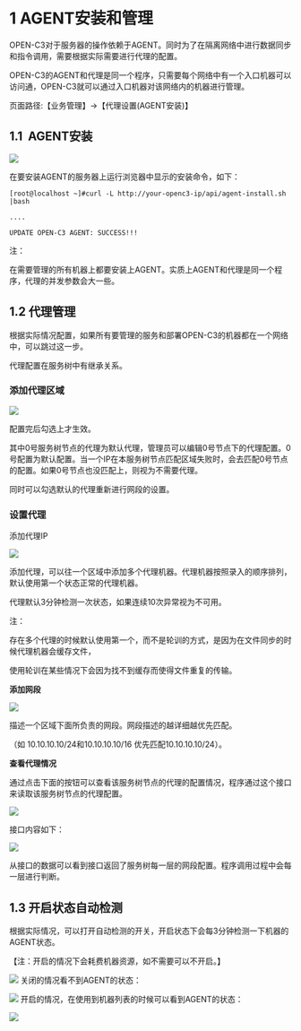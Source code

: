 # 1 AGENT安装和管理


OPEN-C3对于服务器的操作依赖于AGENT。同时为了在隔离网络中进行数据同步和指令调用，需要根据实际需要进行代理的配置。

OPEN-C3的AGENT和代理是同一个程序，只需要每个网络中有一个入口机器可以访问通，OPEN-C3就可以通过入口机器对该网络内的机器进行管理。

页面路径:【业务管理】->【代理设置(AGENT安装)】

## 1.1  AGENT安装
![](/attachments/Pasted_image_20250707122006.png)


在要安装AGENT的服务器上运行浏览器中显示的安装命令，如下：
```
[root@localhost ~]#curl -L http://your-openc3-ip/api/agent-install.sh |bash

....

UPDATE OPEN-C3 AGENT: SUCCESS!!!
```

注：

在需要管理的所有机器上都要安装上AGENT。实质上AGENT和代理是同一个程序，代理的并发参数会大一些。

## 1.2 代理管理

根据实际情况配置，如果所有要管理的服务和部署OPEN-C3的机器都在一个网络中，可以跳过这一步。

代理配置在服务树中有继承关系。

### 添加代理区域

![](/attachments/20250706235525_wps107.jpg)

配置完后勾选上才生效。

其中0号服务树节点的代理为默认代理，管理员可以编辑0号节点下的代理配置。0号配置为默认配置。当一个IP在本服务树节点匹配区域失败时，会去匹配0号节点的配置。如果0号节点也没匹配上，则视为不需要代理。

同时可以勾选默认的代理重新进行网段的设置。

### 设置代理

添加代理IP

![](/attachments/20250706235525_wps108.jpg)

添加代理，可以往一个区域中添加多个代理机器。代理机器按照录入的顺序排列，默认使用第一个状态正常的代理机器。

代理默认3分钟检测一次状态，如果连续10次异常视为不可用。

注：

存在多个代理的时候默认使用第一个，而不是轮训的方式，是因为在文件同步的时候代理机器会缓存文件，

使用轮训在某些情况下会因为找不到缓存而使得文件重复的传输。

**添加网段**

![](/attachments/20250706235525_wps109.jpg)

描述一个区域下面所负责的网段。网段描述的越详细越优先匹配。

（如 10.10.10.10/24和10.10.10.10/16 优先匹配10.10.10.10/24）。

**查看代理情况**

通过点击下面的按钮可以查看该服务树节点的代理的配置情况，程序通过这个接口来读取该服务树节点的代理配置。

![](/attachments/20250706235525_wps110.jpg)

接口内容如下：

![](/attachments/20250706235525_wps111.jpg)

从接口的数据可以看到接口返回了服务树每一层的网段配置。程序调用过程中会每一层进行判断。

## 1.3 开启状态自动检测

根据实际情况，可以打开自动检测的开关，开启状态下会每3分钟检测一下机器的AGENT状态。

【注：开启的情况下会耗费机器资源，如不需要可以不开启。】

![](/attachments/20250706235525_wps112.jpg)
关闭的情况看不到AGENT的状态：

![](/attachments/20250706235525_wps113.jpg)
开启的情况，在使用到机器列表的时候可以看到AGENT的状态：

![](/attachments/20250706235525_wps114.jpg)